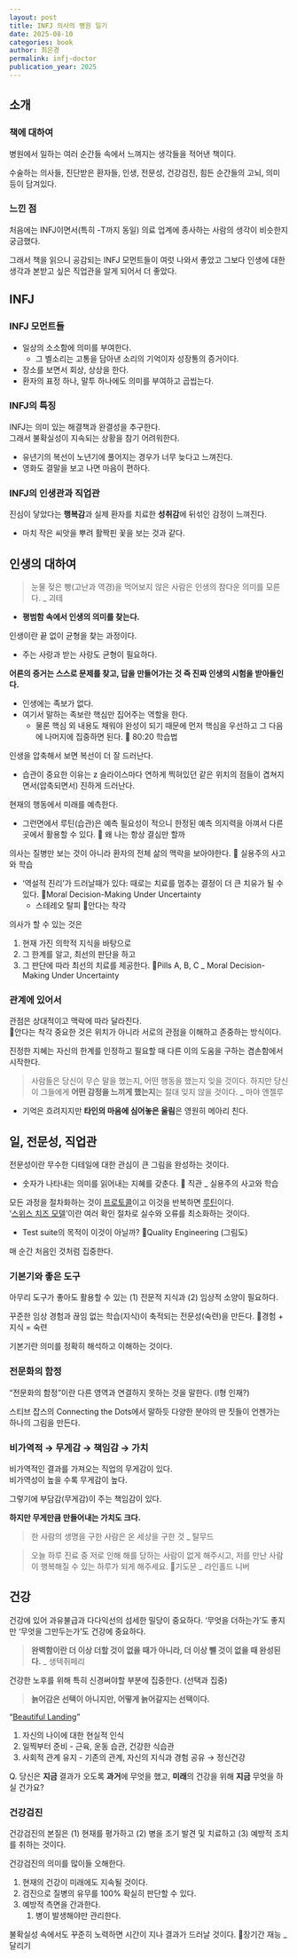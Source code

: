 ```yaml
---
layout: post
title: INFJ 의사의 병원 일기
date: 2025-08-10
categories: book
author: 최은경
permalink: infj-doctor
publication_year: 2025
---
```


## 소개

### 책에 대하여

병원에서 일하는 여러 순간들 속에서 느껴지는 생각들을 적어낸 책이다.

수술하는 의사들, 진단받은 환자들, 인생, 전문성, 건강검진, 힘든 순간들의 고뇌, 의미 등이 담겨있다.

### 느낀 점

처음에는 INFJ이면서(특히 \-T까지 동일) 의료 업계에 종사하는 사람의 생각이 비슷한지 궁금했다.

그래서 책을 읽으니 공감되는 INFJ 모먼트들이 여럿 나와서 좋았고 그보다 인생에 대한 생각과 본받고 싶은 직업관을 알게 되어서 더 좋았다.

## INFJ

### INFJ 모먼트들

* 일상의 소소함에 의미를 부여한다.
  * 그 벨소리는 고통을 담아낸 소리의 기억이자 성장통의 증거이다.
* 장소를 보면서 회상, 상상을 한다.
* 환자의 표정 하나, 말투 하나에도 의미를 부여하고 곱씹는다.

### INFJ의 특징

INFJ는 의미 있는 해결책과 완결성을 추구한다.<br>
그래서 <emphasis>불확실성이 지속되는 상황을 참기 어려워한다.</emphasis>

* 유년기의 복선이 노년기에 풀어지는 경우가 너무 늦다고 느껴진다.
* 영화도 결말을 보고 나면 마음이 편하다.

### INFJ의 인생관과 직업관

<best>진심이 닿았다는 <b>행복감</b>과 실제 환자를 치료한 <b>성취감</b>에 뒤섞인 감정이 느껴진다.</best>

* 마치 작은 씨앗을 뿌려 활짝핀 꽃을 보는 것과 같다.

## 인생의 대하여

> 눈물 젖은 빵(고난과 역경)을 먹어보지 않은 사람은 인생의 참다운 의미를 모른다. _ 괴테

* **평범함 속에서 인생의 의미를 찾는다.**

인생이란 끝 없이 균형을 찾는 과정이다.

* 주는 사랑과 받는 사랑도 균형이 필요하다.

**어른의 증거는 스스로 문제를 찾고, 답을 만들어가는 것 즉 진짜 인생의 시험을 받아들인다.**

* 인생에는 족보가 없다.
* 여기서 말하는 족보란 핵심만 집어주는 역할을 한다.
  * 물론 핵심 외 내용도 채워야 완성이 되기 때문에 먼저 핵심을 우선하고 그 다음에 나머지에 집중하면 된다. 🔗 80:20 학습법

인생을 압축해서 보면 복선이 더 잘 드러난다.

* <my>습관이 중요한 이유는 z 슬라이스마다 연하게 찍혀있던 같은 위치의 점들이 겹쳐지면서(압축되면서) 진하게 드러난다.</my>

현재의 행동에서 미래를 예측한다.

* 그런면에서 루틴(습관)은 예측 필요성이 적으니 한정된 예측 의지력을 아껴서 다른 곳에서 활용할 수 있다.  🔗 왜 나는 항상 결심만 할까

의사는 질병만 보는 것이 아니라 환자의 전체 삶의 맥락을 보아야한다. 🔗 실용주의 사고와 학습

* ‘역설적 진리’가 드러날때가 있다: 때로는 치료를 멈추는 결정이 더 큰 치유가 될 수 있다. 🔗Moral Decision-Making Under Uncertainty
  * 스테레오 탈피 🔗안다는 착각

의사가 할 수 있는 것은

1. 현재 가진 의학적 지식을 바탕으로
2. 그 한계를 알고, 최선의 판단을 하고
3. 그 판단에 따라 최선의 치료를 제공한다. 🔗Pills A, B, C _ Moral Decision-Making Under Uncertainty

### 관계에 있어서

관점은 상대적이고 맥락에 따라 달라진다.<br> 🔗안다는 착각
중요한 것은 위치가 아니라 서로의 관점을 이해하고 존중하는 방식이다.

진정한 지혜는 자신의 한계를 인정하고 필요할 때 다른 이의 도움을 구하는 겸손함에서 시작한다.

> <emphasis>사람들은 당신이 무슨 말을 했는지, 어떤 행동을 했는지 잊을 것이다. 하지만 당신이 그들에게 <b>어떤 감정을 느끼게 했는지</b>는 절대 잊지 않을 것이다. _ 마야 엔젤루</emphasis>

* 기억은 흐려지지만 **타인의 마음에 심어놓은 울림**은 영원히 메아리 친다.

## **일, 전문성, 직업관**

전문성이란 무수한 디테일에 대한 관심이 큰 그림을 완성하는 것이다.

* 숫자가 나타내는 의미를 읽어내는 지혜를 갖춘다. 🔗 직관 _ 실용주의 사고와 학습

모든 과정을 절차화하는 것이 <u>프로토콜</u>이고 이것을 반복하면 <u>루틴</u>이다.<br>
‘<u>스위스 치즈 모델</u>’이란 여러 확인 절차로 실수와 오류를 최소화하는 것이다.

* Test suite의 목적이 이것이 아닐까? 🔗Quality Engineering (그림도)

매 순간 처음인 것처럼 집중한다.

### 기본기와 좋은 도구

아무리 도구가 좋아도 활용할 수 있는 (1) 전문적 지식과 (2) 임상적 소양이 필요하다.

꾸준한 임상 경험과 끊임 없는 학습(지식)이 축적되는 전문성(숙련)을 만든다. 🔗경험 \+ 지식 \= 숙련

기본기란 의미를 정확히 해석하고 이해하는 것이다.

### 전문화의 함정

“전문화의 함정”이란 다른 영역과 연결하지 못하는 것을 말한다. (I형 인재?)

스티브 잡스의 Connecting the Dots에서 말하듯 다양한 분야의 딴 짓들이 언젠가는 하나의 그림을 만든다.

### 비가역적 → 무게감 → 책임감 → 가치

비가역적인 결과를 가져오는 직업의 무게감이 있다.<br>
비가역성이 높을 수록 무게감이 높다.

그렇기에 부담감(무게감)이 주는 책임감이 있다.

<emphasis><b>하지만 무게만큼 만들어내는 가치도 크다.</b></emphasis>
> 한 사람의 생명을 구한 사람은 온 세상을 구한 것 _ 탈무드

> 오늘 하루 진료 중 저로 인해 해를 당하는 사람이 없게 해주시고, 저를 만난 사람이 행복해질 수 있는 하루가 되게 해주세요. 🔗기도문 _ 라인홀드 니버

## **건강**

건강에 있어 과유불급과 다다익선의 섬세한 밀당이 중요하다.
‘무엇을 더하는가’도 좋지만 ‘무엇을 그만두는가’도 건강에 중요하다.
> **완벽함이란 더 이상 더할 것이 없을 때가 아니라, 더 이상 뺄 것이 없을 때 완성된다.** _ 생텍쥐페리

건강한 노후를 위해 특히 신경써야할 부분에 집중한다. (선택과 집중)

> **늙어감은 선택이 아니지만, 어떻게 늙어갈지는 선택이다.**

“<u>Beautiful Landing</u>”

1. 자신의 나이에 대한 현실적 인식
2. 일찍부터 준비 \- 근육, 운동 습관, 건강한 식습관
3. 사회적 관계 유지 \- 기존의 관계, 자신의 지식과 경험 공유 → 정신건강

<emphasis>Q. 당신은 <b>지금</b> 결과가 오도록 <b>과거</b>에 무엇을 했고,
<b>미래</b>의 건강을 위해 <b>지금</b> 무엇을 하실 건가요?</emphasis>

### 건강검진

건강검진의 본질은 (1) 현재를 평가하고 (2) 병을 조기 발견 및 치료하고 (3) 예방적 조치를 취하는 것이다.

건강검진의 의미를 많이들 오해한다.

1. 현재의 건강이 미래에도 지속될 것이다.
2. 검진으로 질병의 유무를 100% 확실히 판단할 수 있다.
3. 예방적 측면을 간과한다.
   1. 병이 발생해야만 관리한다.

불확실성 속에서도 꾸준히 노력하면 시간이 지나 결과가 드러날 것이다. 🔗장기간 재능 _ 달리기
